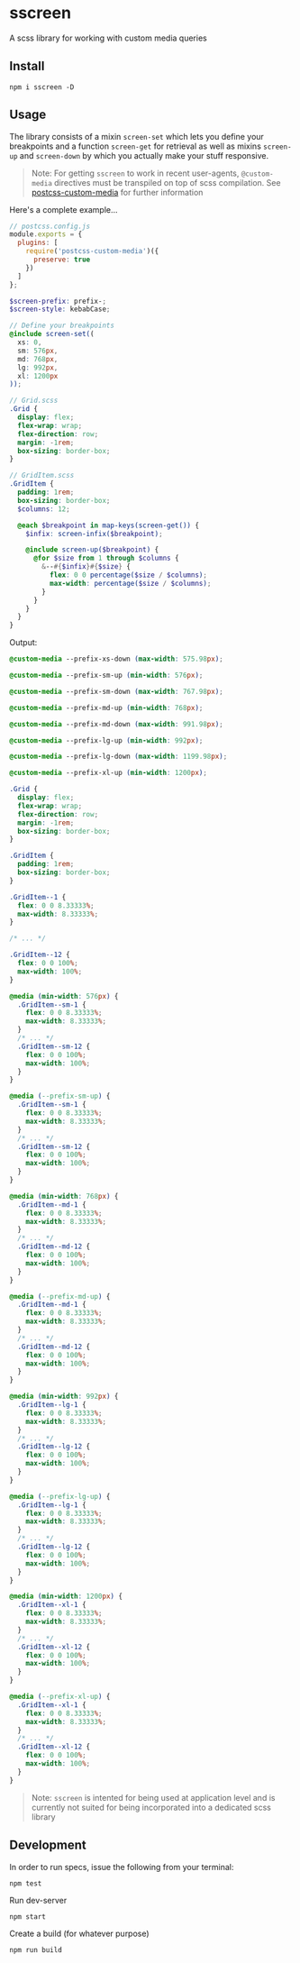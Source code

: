 # sscreen

A scss library for working with custom media queries


## Install

```cli
npm i sscreen -D
```

## Usage

The library consists of a mixin `screen-set` which lets you define your breakpoints and a function `screen-get` for retrieval as well as mixins `screen-up` and `screen-down` by which you actually make your stuff responsive.

> Note: For getting `sscreen` to work in recent user-agents, `@custom-media` directives must be transpiled on top of scss compilation. See [postcss-custom-media](https://github.com/postcss/postcss-custom-media) for further information


Here's a complete example...

```js
// postcss.config.js
module.exports = {
  plugins: [
    require('postcss-custom-media')({
      preserve: true
    })
  ]
};
```

```scss
$screen-prefix: prefix-;
$screen-style: kebabCase;

// Define your breakpoints
@include screen-set((
  xs: 0,
  sm: 576px,
  md: 768px,
  lg: 992px,
  xl: 1200px
));
```

```scss
// Grid.scss
.Grid {
  display: flex;
  flex-wrap: wrap;
  flex-direction: row;
  margin: -1rem;
  box-sizing: border-box;
}
```

```scss
// GridItem.scss
.GridItem {
  padding: 1rem;
  box-sizing: border-box;
  $columns: 12;

  @each $breakpoint in map-keys(screen-get()) {
    $infix: screen-infix($breakpoint);

    @include screen-up($breakpoint) {
      @for $size from 1 through $columns {
        &--#{$infix}#{$size} {
          flex: 0 0 percentage($size / $columns);
          max-width: percentage($size / $columns);
        }
      }
    }
  }
}
```

Output:

```css
@custom-media --prefix-xs-down (max-width: 575.98px);

@custom-media --prefix-sm-up (min-width: 576px);

@custom-media --prefix-sm-down (max-width: 767.98px);

@custom-media --prefix-md-up (min-width: 768px);

@custom-media --prefix-md-down (max-width: 991.98px);

@custom-media --prefix-lg-up (min-width: 992px);

@custom-media --prefix-lg-down (max-width: 1199.98px);

@custom-media --prefix-xl-up (min-width: 1200px);

.Grid {
  display: flex;
  flex-wrap: wrap;
  flex-direction: row;
  margin: -1rem;
  box-sizing: border-box;
}

.GridItem {
  padding: 1rem;
  box-sizing: border-box;
}

.GridItem--1 {
  flex: 0 0 8.33333%;
  max-width: 8.33333%;
}

/* ... */

.GridItem--12 {
  flex: 0 0 100%;
  max-width: 100%;
}

@media (min-width: 576px) {
  .GridItem--sm-1 {
    flex: 0 0 8.33333%;
    max-width: 8.33333%;
  }
  /* ... */
  .GridItem--sm-12 {
    flex: 0 0 100%;
    max-width: 100%;
  }
}

@media (--prefix-sm-up) {
  .GridItem--sm-1 {
    flex: 0 0 8.33333%;
    max-width: 8.33333%;
  }
  /* ... */
  .GridItem--sm-12 {
    flex: 0 0 100%;
    max-width: 100%;
  }
}

@media (min-width: 768px) {
  .GridItem--md-1 {
    flex: 0 0 8.33333%;
    max-width: 8.33333%;
  }
  /* ... */
  .GridItem--md-12 {
    flex: 0 0 100%;
    max-width: 100%;
  }
}

@media (--prefix-md-up) {
  .GridItem--md-1 {
    flex: 0 0 8.33333%;
    max-width: 8.33333%;
  }
  /* ... */
  .GridItem--md-12 {
    flex: 0 0 100%;
    max-width: 100%;
  }
}

@media (min-width: 992px) {
  .GridItem--lg-1 {
    flex: 0 0 8.33333%;
    max-width: 8.33333%;
  }
  /* ... */
  .GridItem--lg-12 {
    flex: 0 0 100%;
    max-width: 100%;
  }
}

@media (--prefix-lg-up) {
  .GridItem--lg-1 {
    flex: 0 0 8.33333%;
    max-width: 8.33333%;
  }
  /* ... */
  .GridItem--lg-12 {
    flex: 0 0 100%;
    max-width: 100%;
  }
}

@media (min-width: 1200px) {
  .GridItem--xl-1 {
    flex: 0 0 8.33333%;
    max-width: 8.33333%;
  }
  /* ... */
  .GridItem--xl-12 {
    flex: 0 0 100%;
    max-width: 100%;
  }
}

@media (--prefix-xl-up) {
  .GridItem--xl-1 {
    flex: 0 0 8.33333%;
    max-width: 8.33333%;
  }
  /* ... */
  .GridItem--xl-12 {
    flex: 0 0 100%;
    max-width: 100%;
  }
}


```

> Note: `sscreen` is intented for being used at application level and is currently not suited for being incorporated into a dedicated scss library

## Development

In order to run specs, issue the following from your terminal:

```cli
npm test
```

Run dev-server

```cli
npm start
```

Create a build (for whatever purpose)

```cli
npm run build
```
